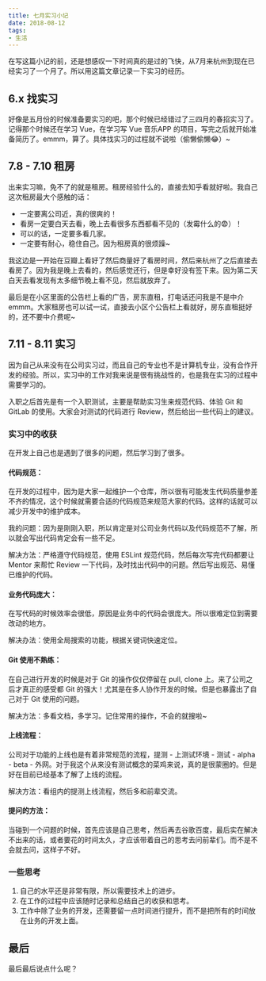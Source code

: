 ```yaml
---
title: 七月实习小记
date: 2018-08-12
tags:
- 生活
---
```


在写这篇小记的前，还是想感叹一下时间真的是过的飞快，从7月来杭州到现在已经实习了一个月了。所以用这篇文章记录一下实习的经历。

<!-- more -->



## 6.x 找实习

好像是五月份的时候准备要实习的吧，那个时候已经错过了三四月的春招实习了。记得那个时候还在学习 Vue，在学习写 Vue 音乐APP 的项目，写完之后就开始准备简历了。emmm，算了。具体找实习的过程就不说啦（偷懒偷懒😂）~



## 7.8 - 7.10 租房

出来实习嘛，免不了的就是租房。租房经验什么的，直接去知乎看就好啦。我自己这次租房最大个感触的话：

- 一定要离公司近，真的很爽的！
- 看房一定要白天去看，晚上去看很多东西都看不见的（发霉什么的😨）！
- 可以的话，一定要多看几家。
- 一定要有耐心，稳住自己。因为租房真的很烦躁~

我这边是一开始在豆瓣上看好了然后商量好了看房时间，然后来杭州了之后直接去看房了。因为我是晚上去看的，然后感觉还行，但是幸好没有签下来。因为第二天白天去看发现有太多细节晚上看不见，然后就放弃了。

最后是在小区里面的公告栏上看的广告，房东直租，打电话还问我是不是中介emmm。大家租房也可以试一试，直接去小区个公告栏上看就好，房东直租挺好的，还不要中介费呢~



## 7.11 - 8.11 实习

因为自己从来没有在公司实习过，而且自己的专业也不是计算机专业，没有合作开发的经验。所以，实习中的工作对我来说是很有挑战性的，也是我在实习的过程中需要学习的。

入职之后首先是有一个入职测试，主要是帮助实习生来规范代码、体验 Git 和 GitLab 的使用。大家会对测试的代码进行 Review，然后给出一些代码上的建议。

### 实习中的收获

在开发上自己也是遇到了很多的问题，然后学习到了很多。

#### 代码规范：

在开发的过程中，因为是大家一起维护一个仓库，所以很有可能发生代码质量参差不齐的情况，这个时候就需要合适的代码规范来规范大家的代码。这样的话就可以减少开发中的维护成本。

我的问题：因为是刚刚入职，所以肯定是对公司业务代码以及代码规范不了解，所以就会写出代码肯定会有一些不足。

解决方法：严格遵守代码规范，使用 ESLint 规范代码，然后每次写完代码都要让 Mentor 来帮忙 Review 一下代码，及时找出代码中的问题。然后写出规范、易懂已维护的代码。

#### 业务代码庞大：

在写代码的时候效率会很低，原因是业务中的代码会很庞大。所以很难定位到需要改动的地方。

解决办法：使用全局搜索的功能，根据关键词快速定位。

#### Git 使用不熟练：

在自己进行开发的时候是对于 Git 的操作仅仅停留在 pull, clone 上。来了公司之后才真正的感受都 Git 的强大！尤其是在多人协作开发的时候。但是也暴露出了自己对于 Git 使用的问题。

解决方法：多看文档，多学习。记住常用的操作，不会的就搜啦~

#### 上线流程：

公司对于功能的上线也是有着非常规范的流程，提测 - 上测试环境 - 测试 - alpha - beta - 外网。对于我这个从来没有测试概念的菜鸡来说，真的是很蒙圈的。但是好在目前已经基本了解了上线的流程。

解决方法：看组内的提测上线流程，然后多和前辈交流。

#### 提问的方法：

当碰到一个问题的时候，首先应该是自己思考，然后再去谷歌百度，最后实在解决不出来的话，或者要花的时间太久，才应该带着自己的思考去问前辈们。而不是不会就去问，这样子不好。



### 一些思考

1. 自己的水平还是非常有限，所以需要技术上的进步。  
2. 在工作的过程中应该随时记录和总结自己的收获和思考。  
3. 工作中除了业务的开发，还需要留一点时间进行提升，而不是把所有的时间放在业务的开发上面。  



## 最后

最后最后说点什么呢？
